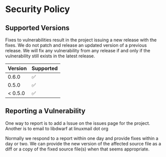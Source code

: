 # Security Policy

## Supported Versions

Fixes to vulnerabilities result in the project issuing
a new release with the fixes. We do not
patch and release an updated version of a previous
release. We will fix any vulnerability from any release
if and only if the vulnerability still exists in the latest
release.

| Version | Supported          |
| ------- | ------------------ |
| 0.6.0   | :white_check_mark: |
| 0.5.0   | :white_check_mark: |
| < 0.5.0 | :white_check_mark: |

## Reporting a Vulnerability

One way to report is to add a Issue on the issues page for
the project.
Another is to email to libdwarf at linuxmail dot org

Normally we respond to a report within one day and provide
fixes within a day or two.  We can provide the new version
of the affected source file as a diff or a copy of the
fixed source file(s) when that seems appropriate.
